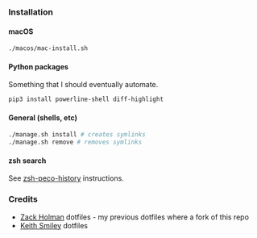 ### Installation

#### macOS

```bash
./macos/mac-install.sh
```

#### Python packages

Something that I should eventually automate.

```bash
pip3 install powerline-shell diff-highlight
```

#### General (shells, etc)

```bash
./manage.sh install # creates symlinks
./manage.sh remove # removes symlinks
```

#### zsh search

See [zsh-peco-history](https://github.com/jimeh/zsh-peco-history) instructions.

### Credits

- [Zack Holman](https://github.com/holman/dotfiles) dotfiles - my previous dotfiles where a fork of this repo
- [Keith Smiley](https://github.com/holman/dotfiles) dotfiles
